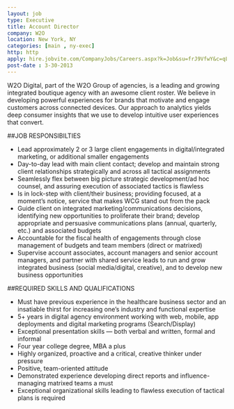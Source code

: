 ```yaml
---
layout: job
type: Executive
title: Account Director
company: W2O
location: New York, NY
categories: [main , ny-exec]
http: http
apply: hire.jobvite.com/CompanyJobs/Careers.aspx?k=Job&su=frJ9VfwY&c=qLj9VfwS&j=omncXfwC&nl=1
post-date : 3-30-2013
---
```


W2O Digital, part of the W2O Group of agencies, is a leading and growing integrated boutique agency with an awesome client roster. We believe in developing powerful experiences for brands that motivate and engage customers across connected devices. Our approach to analytics yields deep consumer insights that we use to develop intuitive user experiences that convert. 

##JOB RESPONSIBILTIES
* Lead approximately 2 or 3 large client engagements in digital/integrated marketing, or additional smaller engagements 
* Day-to-day lead with main client contact; develop and maintain strong client relationships strategically and across all tactical assignments 
* Seamlessly flex between big picture strategic development/ad hoc counsel, and assuring execution of associated tactics is flawless
* Is in lock-step with client/their business; providing focused, at a moment’s notice, service that makes WCG stand out from the pack
* Guide client on integrated marketing/communications decisions, identifying new opportunities to proliferate their brand; develop appropriate and persuasive communications plans (annual, quarterly, etc.) and associated budgets
* Accountable for the fiscal health of engagements through close management of budgets and team members (direct or matrixed)
* Supervise account associates, account managers and senior account managers, and partner with shared service leads to run and grow integrated business (social media/digital, creative), and to develop new business opportunities
 
##REQUIRED SKILLS AND QUALIFICATIONS
* Must have previous experience in the healthcare business sector and an insatiable thirst for increasing one’s industry and functional expertise
* 5+ years in digital agency environment working with web, mobile, app deployments and digital marketing programs (Search/Display)
* Exceptional presentation skills — both verbal and written, formal and informal
* Four year college degree, MBA a plus
* Highly organized, proactive and a critical, creative thinker under pressure
* Positive, team-oriented attitude
* Demonstrated experience developing direct reports and influence-managing matrixed teams a must
* Exceptional organizational skills leading to flawless execution of tactical plans is required
